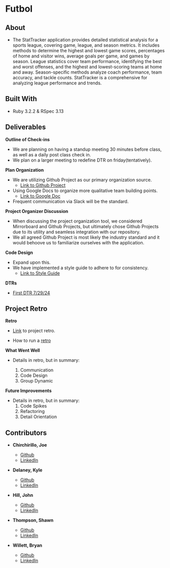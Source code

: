 # Futbol

## About

* The StatTracker application provides detailed statistical analysis for a sports league, covering game, league, and season metrics. It includes methods to determine the highest and lowest game scores, percentages of home and visitor wins, average goals per game, and games by season. League statistics cover team performance, identifying the best and worst offenses, and the highest and lowest-scoring teams at home and away. Season-specific methods analyze coach performance, team accuracy, and tackle counts. StatTracker is a comprehensive for analyzing league performance and trends.

## Built With

* Ruby 3.2.2 & RSpec 3.13

## Deliverables

**Outline of Check-ins**

* We are planning on having a standup meeting 30 minutes before class, as well as a daily post class check in.
* We plan on a larger meeting to redefine DTR on friday(tentatively).

**Plan Organization**
* We are utilizing Github Project as our primary organization source.
    * [Link to Github Project](https://github.com/users/kylomite/projects/3/views/1)
* Using Google Docs to organize more qualitative team building points.
    * [Link to Google Doc](https://docs.google.com/document/d/15GMwPuLY4e56yfuwuGLphfTAbCh9uTJGeSz-cAkhpqg/edit)
* Frequent communication via Slack will be the standard.

**Project Organizer Discussion**
* When discussing the project organization tool, we considered Mirrorboard and Github Projects, but ultimately chose Github Projects due to its utility and seamless integration with our repository.
* We all agreed Github Project is most likely the industry standard and it would behoove us to familiarize ourselves with the application.

**Code Design**
* Expand upon this.
* We have implemented a style guide to adhere to for consistency.
    * [Link to Style Guide](https://docs.google.com/document/d/1AS3GIR84IMyoNUbN8eiSnuM3o6o9fscvlKvjhJSxokc/edit)

**DTRs**

* [First DTR 7/29/24](https://docs.google.com/document/d/1HEdpmbyhJbeJtJJ8pkOvZ5zeb07FeqkCZlBai6aSP0s/edit)

## Project Retro

**Retro**

* [Link](https://docs.google.com/document/d/1HEdpmbyhJbeJtJJ8pkOvZ5zeb07FeqkCZlBai6aSP0s/edit) to project retro.

* How to run a [retro](https://www.atlassian.com/team-playbook/plays/retrospective)

**What Went Well**

* Details in retro, but in summary:

    1. Communication
    1. Code Design
    1. Group Dynamic

**Future Improvements**

* Details in retro, but in summary:
    1. Code Spikes
    1. Refactoring
    1. Detail Orientation

## Contributors

* **Chirchirillo, Joe**
    * [Github](https://github.com/jchirch)
    * [LinkedIn](https://www.linkedin.com/in/joe-chirchirillo-a73b09318/)

* **Delaney, Kyle**
    * [Github](https://github.com/kylomite)
    * [LinkedIn](https://www.linkedin.com/in/kyle-delaney-115164172)

* **Hill, John**
    * [Github](https://github.com/jphill19)
    * [LinkedIn](https://www.linkedin.com/in/john-hill-309715245/)

* **Thompson, Shawn**
    * [Github](https://github.com/SThompson05)
    * [LinkedIn](https://www.linkedin.com/in/shawn-thompson-16956267/)

* **Willett, Bryan**
    * [Github](https://github.com/bwillett2003)
    * [LinkedIn](https://www.linkedin.com/in/bryan-willett-063060321/)


